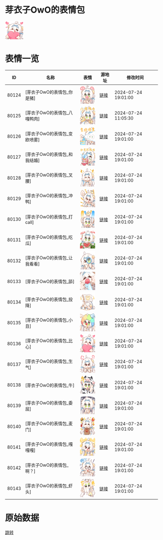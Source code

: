 # 芽衣子OwO的表情包

<img src="./cover.png" height="60" alt="cover" />

# 表情一览

|ID|名称|表情|源地址|修改时间|
|----|----|----|----|----|
|80124|[芽衣子OwO的表情包_你是猪]|<img src="./pic/080124_%5B芽衣子OwO的表情包_你是猪%5D.png" height="60" alt="你是猪"/>|[链接](https://i0.hdslb.com/bfs/garb/b41f3cc98872a8e854f3662129ce7f2ab7f07ab7.png)|2024-07-24 19:01:00|
|80125|[芽衣子OwO的表情包_八嘎鸭肉]|<img src="./pic/080125_%5B芽衣子OwO的表情包_八嘎鸭肉%5D.png" height="60" alt="八嘎鸭肉"/>|[链接](https://i0.hdslb.com/bfs/garb/e95e82f82cc63b509a5ca53ef3bfa4a41dd5c510.png)|2024-07-24 11:05:30|
|80126|[芽衣子OwO的表情包_变欧喷雾]|<img src="./pic/080126_%5B芽衣子OwO的表情包_变欧喷雾%5D.png" height="60" alt="变欧喷雾"/>|[链接](https://i0.hdslb.com/bfs/garb/06a0c6b50e7e8f18741a842cf60e67f94806977c.png)|2024-07-24 19:01:00|
|80127|[芽衣子OwO的表情包_和我结婚]|<img src="./pic/080127_%5B芽衣子OwO的表情包_和我结婚%5D.png" height="60" alt="和我结婚"/>|[链接](https://i0.hdslb.com/bfs/garb/b0389b8e8eee9b07be8e9fd96cc03a80d91b8b37.png)|2024-07-24 19:01:00|
|80128|[芽衣子OwO的表情包_叉腰]|<img src="./pic/080128_%5B芽衣子OwO的表情包_叉腰%5D.png" height="60" alt="叉腰"/>|[链接](https://i0.hdslb.com/bfs/garb/46b20246e514e64866f2a3b1c16122559cb1b914.png)|2024-07-24 19:01:00|
|80129|[芽衣子OwO的表情包_冲鸭]|<img src="./pic/080129_%5B芽衣子OwO的表情包_冲鸭%5D.png" height="60" alt="冲鸭"/>|[链接](https://i0.hdslb.com/bfs/garb/29c5f75c5644efa3f4f6b26a78a6c90149136742.png)|2024-07-24 19:01:00|
|80130|[芽衣子OwO的表情包_打call]|<img src="./pic/080130_%5B芽衣子OwO的表情包_打call%5D.png" height="60" alt="打call"/>|[链接](https://i0.hdslb.com/bfs/garb/2e9cfae4337696021231c8804c7802e6a36cb319.png)|2024-07-24 19:01:00|
|80131|[芽衣子OwO的表情包_吃瓜]|<img src="./pic/080131_%5B芽衣子OwO的表情包_吃瓜%5D.png" height="60" alt="吃瓜"/>|[链接](https://i0.hdslb.com/bfs/garb/aa1cb9c5e2599df2b606a750d0710a630ddcb1ad.png)|2024-07-24 19:01:00|
|80132|[芽衣子OwO的表情包_让我看看]|<img src="./pic/080132_%5B芽衣子OwO的表情包_让我看看%5D.png" height="60" alt="让我看看"/>|[链接](https://i0.hdslb.com/bfs/garb/194da3f1de84872ec2bf6302e8f9910abf3c756d.png)|2024-07-24 19:01:00|
|80133|[芽衣子OwO的表情包_舔]|<img src="./pic/080133_%5B芽衣子OwO的表情包_舔%5D.png" height="60" alt="舔"/>|[链接](https://i0.hdslb.com/bfs/garb/73a5e19f1cdc6b68bf9ec305d0f593fd0095e39b.png)|2024-07-24 19:01:00|
|80134|[芽衣子OwO的表情包_投降]|<img src="./pic/080134_%5B芽衣子OwO的表情包_投降%5D.png" height="60" alt="投降"/>|[链接](https://i0.hdslb.com/bfs/garb/1d606abe089975b55ae9a8f413a2a8ccf7658b9c.png)|2024-07-24 19:01:00|
|80135|[芽衣子OwO的表情包_小丑]|<img src="./pic/080135_%5B芽衣子OwO的表情包_小丑%5D.png" height="60" alt="小丑"/>|[链接](https://i0.hdslb.com/bfs/garb/553d06ad886690e9d98e360f58b443a6fbdd4411.png)|2024-07-24 19:01:00|
|80136|[芽衣子OwO的表情包_比心]|<img src="./pic/080136_%5B芽衣子OwO的表情包_比心%5D.png" height="60" alt="比心"/>|[链接](https://i0.hdslb.com/bfs/garb/3fdcdedca300190de22801aaaa91cefbb63dc18c.png)|2024-07-24 19:01:00|
|80137|[芽衣子OwO的表情包_生气]|<img src="./pic/080137_%5B芽衣子OwO的表情包_生气%5D.png" height="60" alt="生气"/>|[链接](https://i0.hdslb.com/bfs/garb/abf34727aefc06d7bfe01d00ef5a330e2c6da07b.png)|2024-07-24 19:01:00|
|80138|[芽衣子OwO的表情包_牛]|<img src="./pic/080138_%5B芽衣子OwO的表情包_牛%5D.png" height="60" alt="牛"/>|[链接](https://i0.hdslb.com/bfs/garb/c9336766f4a71aecf1ef3623df0ac4902f0bd475.png)|2024-07-24 19:01:00|
|80139|[芽衣子OwO的表情包_委屈]|<img src="./pic/080139_%5B芽衣子OwO的表情包_委屈%5D.png" height="60" alt="委屈"/>|[链接](https://i0.hdslb.com/bfs/garb/f1452a1fc8abcbe18d823f096ebf72f8a71a1b0d.png)|2024-07-24 19:01:00|
|80140|[芽衣子OwO的表情包_麦门]|<img src="./pic/080140_%5B芽衣子OwO的表情包_麦门%5D.png" height="60" alt="麦门"/>|[链接](https://i0.hdslb.com/bfs/garb/35933bfd6ba5d4c5b1d2d3b4d2af46a7bfd562ea.png)|2024-07-24 19:01:00|
|80141|[芽衣子OwO的表情包_嘎嘎嘎]|<img src="./pic/080141_%5B芽衣子OwO的表情包_嘎嘎嘎%5D.png" height="60" alt="嘎嘎嘎"/>|[链接](https://i0.hdslb.com/bfs/garb/e414bbb8c5c4febc2eed54357661aefff5a925e9.png)|2024-07-24 19:01:00|
|80142|[芽衣子OwO的表情包_啊？]|<img src="./pic/080142_%5B芽衣子OwO的表情包_啊？%5D.png" height="60" alt="啊？"/>|[链接](https://i0.hdslb.com/bfs/garb/342ac61c467721f16afc89d1a6210afa2bf38448.png)|2024-07-24 19:01:00|
|80143|[芽衣子OwO的表情包_虾头]|<img src="./pic/080143_%5B芽衣子OwO的表情包_虾头%5D.png" height="60" alt="虾头"/>|[链接](https://i0.hdslb.com/bfs/garb/9e22abe4e8cc416cb0c16d6ab5a86142074ed42b.png)|2024-07-24 19:01:00|

# 原始数据

[跳转](./raw.json)

